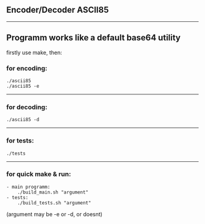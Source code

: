 ## Encoder/Decoder ASCII85
---
Programm works like a default base64 utility
---
firstly use make, then:

### for encoding:
    ./ascii85
    ./ascii85 -e
---
### for decoding:
    ./ascii85 -d
---
### for tests:
    ./tests
---
### for quick make & run:
    - main programm:
        ./build_main.sh "argument"
    - tests:
        ./build_tests.sh "argument"

(argument may be -e or -d, or doesnt)
